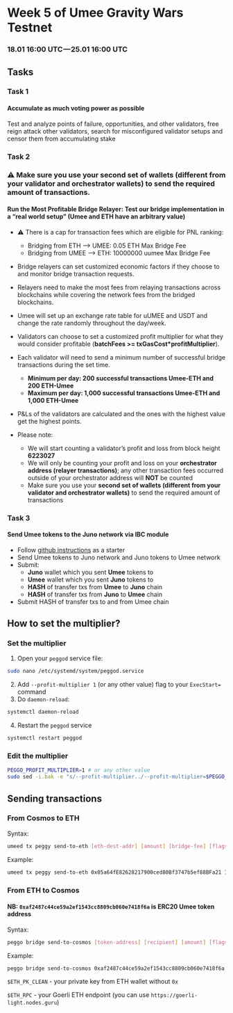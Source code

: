 # Week 5 of Umee Gravity Wars Testnet
### 18.01 16:00 UTC — 25.01 16:00 UTC

## Tasks
### Task 1
#### Accumulate as much voting power as possible
Test and analyze points of failure, opportunities, and other validators, free reign attack other validators, search for misconfigured validator setups and censor them from accumulating stake

### Task 2
### ⚠️ Make sure you use your second set of wallets (different from your validator and orchestrator wallets) to send the required amount of transactions.
#### Run the Most Profitable Bridge Relayer: Test our bridge implementation in a “real world setup” (Umee and ETH have an arbitrary value)
* ⚠️ There is a cap for transaction fees which are eligible for PNL ranking:
  * Bridging from ETH --> UMEE: 0.05 ETH Max Bridge Fee
  * Bridging from UMEE --> ETH: 10000000 uumee Max Bridge Fee

* Bridge relayers can set customized economic factors if they choose to and monitor bridge transaction requests.
* Relayers need to make the most fees from relaying transactions across blockchains while covering the network fees from the bridged blockchains.
* Umee will set up an exchange rate table for uUMEE and USDT and change the rate randomly throughout the day/week.
* Validators can choose to set a customized profit multiplier for what they would consider profitable (**batchFees >= txGasCost*profitMultiplier**).
* Each validator will need to send a minimum number of successful bridge transactions during the set time.
  * **Minimum per day: 200 successful transactions Umee-ETH and 200 ETH-Umee**
  * **Maximum per day: 1,000 successful transactions Umee-ETH and 1,000 ETH-Umee**
* P&Ls of the validators are calculated and the ones with the highest value get the highest points.
* Please note:
  * We will start counting a validator’s profit and loss from block height **6223027**
  * We will only be counting your profit and loss on your **orchestrator address (relayer transactions)**; any other transaction fees occurred outside of your orchestrator address will **NOT** be counted
  * Make sure you use your **second set of wallets (different from your validator and orchestrator wallets)** to send the required amount of transactions

### Task 3
#### Send Umee tokens to the Juno network via IBC module
 * Follow [github instructions](https://github.com/umee-network/testnets/blob/main/networks/umee-alpha-mainnet-3/IBC.md) as a starter
 * Send Umee tokens to Juno network and Juno tokens to Umee network
 * Submit:
   * **Juno** wallet which you sent **Umee** tokens to
   * **Umee** wallet which you sent **Juno** tokens to
   * **HASH** of transfer txs from **Umee** to **Juno** chain
   * **HASH** of transfer txs from **Juno** to **Umee** chain
 * Submit HASH of transfer txs to and from Umee chain

## How to set the multiplier?
### Set the multiplier
1. Open your `peggod` service file:
```bash
sudo nano /etc/systemd/system/peggod.service
```
2. Add `--profit-multiplier 1` (or any other value) flag to your `ExecStart=` command
3. Do `daemon-reload`:
```bash
systemctl daemon-reload
```
4. Restart the `peggod` service
```bash
systemctl restart peggod
```

### Edit the multiplier
```bash
PEGGO_PROFIT_MULTIPLIER=1 # or any other value
sudo sed -i.bak -e "s/--profit-multiplier../--profit-multiplier=$PEGGO_PROFIT_MULTIPLIER/" /etc/systemd/system/peggod.service
```

## Sending transactions
### From Cosmos to ETH
Syntax:
```bash
umeed tx peggy send-to-eth [eth-dest-addr] [amount] [bridge-fee] [flags]
```
Example:
```bash
umeed tx peggy send-to-eth 0x05a64fE82628217900ced80Bf3747b5ef88BFa21 10000000uumee 1uumee --from validator --chain-id umee-alpha-mainnet-2
```
### From ETH to Cosmos
#### NB: `0xaf2487c44ce59a2ef1543cc8809cb060e7418f6a` is ERC20 Umee token address
Syntax:
```bash
peggo bridge send-to-cosmos [token-address] [recipient] [amount] [flags]
```
Example:
```bash
peggo bridge send-to-cosmos 0xaf2487c44ce59a2ef1543cc8809cb060e7418f6a umee1qpuaz7q3qw0lnu9jng8xa5md6p3pg9zey5z875 1000000 --eth-pk=$ETH_PK_CLEAN --eth-rpc=$ETH_RPC
```
`$ETH_PK_CLEAN` - your private key from ETH wallet without `0x`

`$ETH_RPC` - your Goerli ETH endpoint (you can use `https://goerli-light.nodes.guru`)
